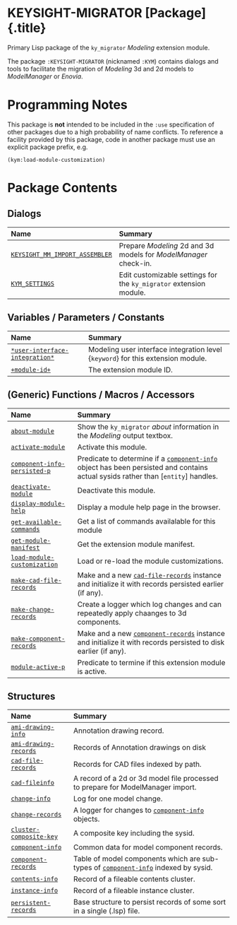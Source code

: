 # KEYSIGHT-MIGRATOR [Package] {.title}

Primary Lisp package of the `ky_migrator` _Modeling_ extension module.

The package `:KEYSIGHT-MIGRATOR` (nicknamed `:KYM`) contains dialogs and tools
to facilitate the migration of _Modeling_ 3d and 2d models to _ModelManager_
or _Enovia_.


# Programming Notes

This package is **not** intended to be included in the `:use` specification of
other packages due to a high probability of name conflicts.
To reference a facility provided by this package, code in another package
must use an explicit package prefix, e.g.

~~~ Lisp
(kym:load-module-customization)
~~~

# Package Contents

## Dialogs

| Name | Summary |
| :---- | :---- |
| [`KEYSIGHT_MM_IMPORT_ASSEMBLER`](KEYSIGHT_MM_IMPORT_ASSEMBLER.dia.md) | Prepare _Modeling_ 2d and 3d models for _ModelManager_ check-in. |
| [`KYM_SETTINGS`](KYM_SETTINGS.dia.md) | Edit customizable settings for the `ky_migrator` extension module. |

## Variables / Parameters / Constants

| Name | Summary |
| :---- | :---- |
| [`*user-interface-integration*`](AAuser-interface-integrationAA.var.md) | Modeling user interface integration level {`keyword`} for this extension module. |
| [`+module-id+`](+module-id+.var.md) | The extension module ID. |

## (Generic) Functions / Macros / Accessors

| Name | Summary |
| :---- | :---- |
| [`about-module`](about-module.fun.md) | Show the `ky_migrator` _about_ information in the _Modeling_ output textbox. |
| [`activate-module`](activate-module.fun.md) | Activate this module. |
| [`component-info-persisted-p`](component-info-persisted-p.fun.md) | Predicate to determine if a [`component-info`](component-info.struct.md) object has been persisted and contains actual sysids rather than [`entity`] handles. |
| [`deactivate-module`](deactivate-module.fun.md) | Deactivate this module. |
| [`display-module-help`](display-module-help.fun.md) | Display a module help page in the browser. |
| [`get-available-commands`](get-available-commands.fun.md) | Get a list of commands availalable for this module |
| [`get-module-manifest`](get-module-manifest.fun.md) | Get the extension module manifest. |
| [`load-module-customization`](load-module-customization.fun.md) | Load or re-load the module customizations. |
| [`make-cad-file-records`](make-cad-file-records.fun.md) | Make and a new [`cad-file-records`](cad-file-records.struct.md) instance and initialize it with records persisted earlier (if any). |
| [`make-change-records`](make-change-records.fun.md) | Create a logger which log changes and can repeatedly apply chaanges to 3d components. |
| [`make-component-records`](make-component-records.fun.md) | Make and a new [`component-records`](component-records.struct.md) instance and initialize it with records persisted to disk earlier (if any). |
| [`module-active-p`](module-active-p.fun.md) | Predicate to termine if this extension module is active. |

## Structures

| Name | Summary |
| :---- | :---- |
| [`ami-drawing-info`](ami-drawing-info.struct.md) | Annotation drawing record. |
| [`ami-drawing-records`](ami-drawing-records.struct.md) | Records of Annotation drawings on disk |
| [`cad-file-records`](cad-file-records.struct.md) | Records for CAD files indexed by path. |
| [`cad-fileinfo`](cad-fileinfo.struct.md) | A record of a 2d or 3d model file processed to prepare for ModelManager import. |
| [`change-info`](change-info.struct.md) | Log for one model change. |
| [`change-records`](change-records.struct.md) | A logger for changes to [`component-info`](component-info.struct.md) objects. |
| [`cluster-composite-key`](cluster-composite-key.struct.md) | A composite key including the sysid. |
| [`component-info`](component-info.struct.md) | Common data for model component records. |
| [`component-records`](component-records.struct.md) | Table of model components which are sub-types of [`component-info`](component-info.struct.md) indexed by sysid. |
| [`contents-info`](contents-info.struct.md) | Record of a fileable contents cluster. |
| [`instance-info`](instance-info.struct.md) | Record of a fileable instance cluster. |
| [`persistent-records`](persistent-records.struct.md) | Base structure to persist records of some sort in a single (.lsp) file. |
